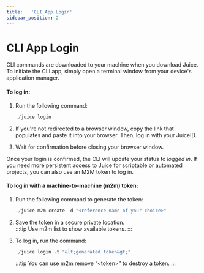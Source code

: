 ```yaml
---
title:   'CLI App Login'
sidebar_position: 2
---
```

# CLI App Login

CLI commands are downloaded to your machine when you download Juice. To initiate the CLI app, simply open a terminal window from your device's application manager. 

#### To log in: 

1. Run the following command: 
    ```powershell
    ./juice login 
    ```

2. If you're not redirected to a browser window, copy the link that populates and paste it into your browser. Then, log in with your JuiceID. 

3. Wait for confirmation before closing your browser window. 

Once your login is confirmed, the CLI will update your status to *logged in*. If you need more persistent access to Juice for scriptable or automated projects, you can also use an M2M token to log in.  

#### To log in with a machine-to-machine (m2m) token:

1. Run the following command to generate the token: 
    ```powershell
    ./juice m2m create -d "<reference name of your choice>" 
    ```

2. Save the token in a secure private location.  
    :::tip
    Use m2m list to show available tokens. 
    :::

3. To log in, run the command: 
    ```powershell
    ./juice login -t "&lt;generated token&gt;" 
    ```
    :::tip
    You can use m2m remove “&lt;token&gt;” to destroy a token. 
    :::
